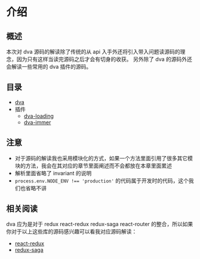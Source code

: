 # 介绍
## 概述
本次对 dva 源码的解读除了传统的从 api 入手外还将引入带入问题读源码的理念，因为只有这样当读完源码之后才会有切身的收获。
另外除了 dva 的源码外还会解读一些常用的 dva 插件的源码。
## 目录
- [dva](./dva/README.md)
- 插件
  - [dva-loading](../dva-loading/README.md)
  - [dva-immer](../dva-immer/README.md)
## 注意
- 对于源码的解读我也采用模块化的方式，如果一个方法里面引用了很多其它模块的方法，我会在其对应的章节里面阐述而不会都放在本章里面累述
- 解析里面省略了 invariant 的说明
- `process.env.NODE_ENV !== 'production'` 的代码属于开发时的代码，这个我们也省略不讲 
## 相关阅读
dva 应为是对于 redux react-redux redux-saga react-router 的整合，所以如果你对于以上这些库的源码感兴趣可以看我对应源码解读：
- [react-redux](https://react-redux-source-docs.netlify.com/)
- [redux-saga](https://lfesc.github.io/redux-saga/)
